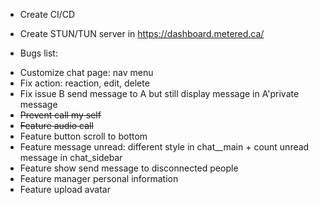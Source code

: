 - Create CI/CD
- Create STUN/TUN server in https://dashboard.metered.ca/ 

- Bugs list:
+ Customize chat page: nav menu
+ Fix action: reaction, edit, delete
+ Fix issue B send message to A but still display message in A'private message
+ ~~Prevent call my self~~
+ ~~Feature audio call~~
+ Feature button scroll to bottom
+ Feature message unread: different style in chat__main + count unread message in chat_sidebar
+ Feature show send message to disconnected people
+ Feature manager personal information
+ Feature upload avatar
